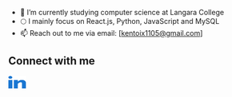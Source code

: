 - 🔭 I’m currently studying computer science at Langara College
- 🌕 I mainly focus on React.js, Python, JavaScript and MySQL
- 📫 Reach out to me via email: [kentoix1105@gmail.com]

##  Connect with me
<a href="https://www.linkedin.com/in/kento-kanehira-ixx/">
  <img src="linked-in-alt.svg" alt="linkedin" width="35" height="25">
</a>
